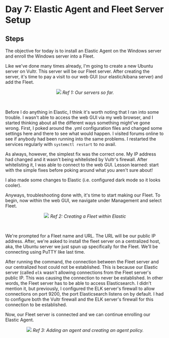 # Day 7: Elastic Agent and Fleet Server Setup
## Steps
The objective for today is to install an Elastic Agent on the Windows server and enroll the Windows server into a Fleet.

Like we've done many times already, I'm going to create a new Ubuntu server on Vultr. This server will be our Fleet server. After creating the server, it's time to pay a visit to our web GUI (our elastic/kibana server) and add the Fleet. 

<p align="center"><img src="https://i.imgur.com/76TZbJD.png">
<i>Ref 1: Our servers so far.</i></p>
<br>

Before I do anything in Elastic, I think it's worth noting that I ran into some trouble. I wasn't able to access the web GUI via my web browser, and I started thinking about all the different ways something might've gone wrong. First, I poked around the .yml configuration files and changed some settings here and there to see what would happen. I visited forums online to see if anybody had been running into the same problems. I restarted the services regularly with `systemctl restart` to no avail.

As always, however, the simplest fix was the correct one. My IP address had changed and it wasn't being whitelisted by Vultr's firewall. After whitelisting it, I was able to connect to the web GUI. Lesson learned: start with the simple fixes before poking around what you aren't sure about!

I also made some changes to Elastic (i.e. configured dark mode so it looks cooler).

Anyways, troubleshooting done with, it's time to start making our Fleet. To begin, now within the web GUI, we navigate under Management and select Fleet.

<p align="center"><img src="https://i.imgur.com/L6hdMmU.png">
<i>Ref 2: Creating a Fleet within Elastic</i></p>
<br>

We're prompted for a Fleet name and URL. The URL will be our public IP address. After, we're asked to install the fleet server on a centralized host, aka, the Ubuntu server we just spun up specifically for the Fleet. We'll be connecting using PuTTY like last time.

After running the command, the connection between the Fleet server and our centralized host could not be established. This is because our Elastic server (called `elk` wasn't allowing connections from the Fleet server's public IP. This was causing the connection to never be established. In other words, the Fleet server has to be able to access Elasticsearch. I didn't mention it, but previously, I configured the ELK server's firewall to allow connections on port 9200, the port Elasticsearch listens on by default. I had to configure both the Vultr firewall and the ELK server's firewall for this connection to be established.

Now, our Fleet server is connected and we can continue enrolling our Elastic Agent.

<p align="center"><img src="https://i.imgur.com/nUuMmKy.png">
<i>Ref 3: Adding an agent and creating an agent policy.</i></p>
<br>
